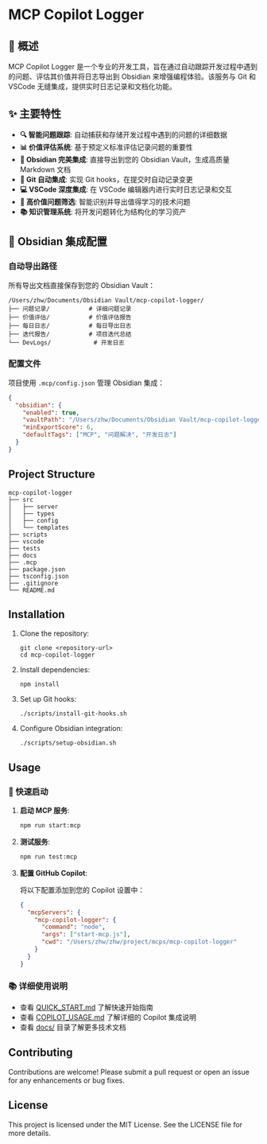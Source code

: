 # MCP Copilot Logger

## 🚀 概述
MCP Copilot Logger 是一个专业的开发工具，旨在通过自动跟踪开发过程中遇到的问题、评估其价值并将日志导出到 Obsidian 来增强编程体验。该服务与 Git 和 VSCode 无缝集成，提供实时日志记录和文档化功能。

## ✨ 主要特性
- **🔍 智能问题跟踪**: 自动捕获和存储开发过程中遇到的问题的详细数据
- **📊 价值评估系统**: 基于预定义标准评估记录问题的重要性
- **📝 Obsidian 完美集成**: 直接导出到您的 Obsidian Vault，生成高质量 Markdown 文档
- **🔄 Git 自动集成**: 实现 Git hooks，在提交时自动记录变更
- **💻 VSCode 深度集成**: 在 VSCode 编辑器内进行实时日志记录和交互
- **🎯 高价值问题筛选**: 智能识别并导出值得学习的技术问题
- **📚 知识管理系统**: 将开发问题转化为结构化的学习资产

## 📁 Obsidian 集成配置

### 自动导出路径
所有导出文档直接保存到您的 Obsidian Vault：
```
/Users/zhw/Documents/Obsidian Vault/mcp-copilot-logger/
├── 问题记录/           # 详细问题记录
├── 价值评估/           # 价值评估报告
├── 每日日志/           # 每日导出日志
├── 迭代报告/           # 项目迭代总结
└── DevLogs/            # 开发日志
```

### 配置文件
项目使用 `.mcp/config.json` 管理 Obsidian 集成：
```json
{
  "obsidian": {
    "enabled": true,
    "vaultPath": "/Users/zhw/Documents/Obsidian Vault/mcp-copilot-logger",
    "minExportScore": 6,
    "defaultTags": ["MCP", "问题解决", "开发日志"]
  }
}
```

## Project Structure
```
mcp-copilot-logger
├── src
│   ├── server
│   ├── types
│   ├── config
│   └── templates
├── scripts
├── vscode
├── tests
├── docs
├── .mcp
├── package.json
├── tsconfig.json
├── .gitignore
└── README.md
```

## Installation
1. Clone the repository:
   ```
   git clone <repository-url>
   cd mcp-copilot-logger
   ```

2. Install dependencies:
   ```
   npm install
   ```

3. Set up Git hooks:
   ```
   ./scripts/install-git-hooks.sh
   ```

4. Configure Obsidian integration:
   ```
   ./scripts/setup-obsidian.sh
   ```

## Usage

### 🚀 快速启动

1. **启动 MCP 服务**:
   ```bash
   npm run start:mcp
   ```

2. **测试服务**:
   ```bash
   npm run test:mcp
   ```

3. **配置 GitHub Copilot**:
   
   将以下配置添加到您的 Copilot 设置中：
   ```json
   {
     "mcpServers": {
       "mcp-copilot-logger": {
         "command": "node",
         "args": ["start-mcp.js"],
         "cwd": "/Users/zhw/zhw/project/mcps/mcp-copilot-logger"
       }
     }
   }
   ```

### 📚 详细使用说明

- 查看 [QUICK_START.md](./QUICK_START.md) 了解快速开始指南
- 查看 [COPILOT_USAGE.md](./COPILOT_USAGE.md) 了解详细的 Copilot 集成说明
- 查看 [docs/](./docs/) 目录了解更多技术文档

## Contributing
Contributions are welcome! Please submit a pull request or open an issue for any enhancements or bug fixes.

## License
This project is licensed under the MIT License. See the LICENSE file for more details.